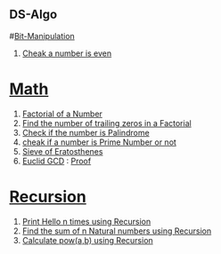 ## DS-Algo
#[Bit-Manipulation](Bit-Manipulation)
1.  [Cheak a number is even](/Bit-Manipulation/isEven.java)

#  [Math](Math)
1.  [Factorial of a Number](Math/factorial.java)
2.  [Find the number of trailing zeros in a Factorial](Math/TrailingZeres.java)
3.  [Check if the number is Palindrome](Math/PalindromeNumber.java)
4.  [cheak if a number is Prime Number or not](Math/isPrimeNumber.java)
5.  [Sieve of Eratosthenes](Math/SieveOfErotosthenes.java)
6.  [Euclid GCD](Math/GCD.java)  : [Proof](https://www.khanacademy.org/computing/computer-science/cryptography/modarithmetic/a/the-euclidean-algorithm)

# [Recursion](Recursion)
1.  [Print Hello n times using Recursion](/Recursion/Hello.java)
2.  [Find the sum of n Natural numbers using Recursion](/Recursion/SumOfN.java)
3.  [Calculate pow(a,b) using Recursion](/Recursion/power.java)

